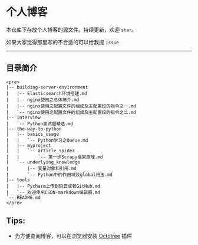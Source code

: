 # 个人博客

本仓库下存放个人博客的源文件。持续更新，欢迎 `star`。

如果大家觉得那里写的不合适的可以给我提 `Issue`

---

## 目录简介

```
<pre>
|-- building-server-environment
|   |-- Elasticsearch环境搭建.md
|   |-- nginx使用之总体简介.md
|   |-- nginx使用之配置文件的组成及主配置段的指令之一.md
|   `-- nginx使用之配置文件的组成及主配置段的指令之二.md
|-- interview
|   `-- Python面试题精选.md
|-- the-way-to-python
|   |-- basics_usage
|   |   `-- Python学习之Queue.md
|   |-- myproject
|   |   `-- article_spider
|   |       `-- 第一步Scrapy框架原理.md
|   `-- underlying_knowledge
|       |-- 变量对象和引用.md
|       `-- Python中的作用域及global用法.md
|-- tools
|   |-- Pycharm上传到码云或者GitHub.md
|   `-- 欢迎使用CSDN-markdown编辑器.md
`-- README.md
</pre>

```
## Tips:

- 为方便查阅博客，可以在浏览器安装 [Octotree](https://github.com/buunguyen/octotree) 插件
